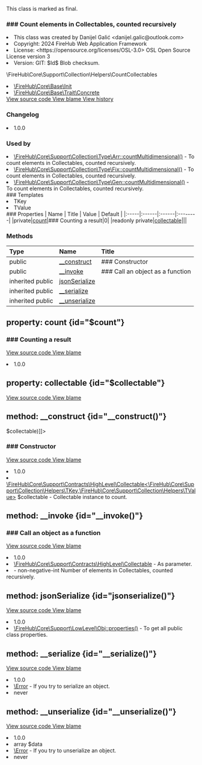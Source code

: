 <title># CountCollectables</title>

<code-block lang="php">
<![CDATA[final class \FireHub\Core\Support\Collection\Helpers\CountCollectables()]]>
</code-block>





<tip>
    <p>
        This class is marked as <format style="bold">final</format>.
    </p>
</tip>







### ### Count elements in Collectables, counted recursively



<deflist>
    <def title="Class basic info:">
        <list><li>This class was created by Danijel Galić &lt;danijel.galic@outlook.com&gt;</li><li>Copyright: 2024 FireHub Web Application Framework</li><li>License: &lt;https://opensource.org/licenses/OSL-3.0&gt; OSL Open Source License version 3</li><li>Version: GIT: $Id$ Blob checksum.</li></list>
    </def>
</deflist>

<deflist><def title="Fully Qualified Class Name:">
        \FireHub\Core\Support\Collection\Helpers\CountCollectables
    </def><def title="Implements:">
        <list><li><a href="Init.md">\FireHub\Core\Base\Init</a></li></list>
    </def><def title="Uses:">
        <list><li><a href="Concrete.md">\FireHub\Core\Base\Trait\Concrete</a></li></list>
    </def><def title="Source code:">
        <a href="https://github.com/The-FireHub-Project/Core/blob/develop-pre-alpha-m1/src/support/collection/helpers/firehub.CountCollectables.php#L29">
            View source code
        </a>
    </def>
    <def title="Blame:">
        <a href="https://github.com/The-FireHub-Project/Core/blame/develop-pre-alpha-m1/src/support/collection/helpers/firehub.CountCollectables.php">
            View blame
        </a>
    </def>
    <def title="History:">
        <a href="https://github.com/The-FireHub-Project/Core/commits/develop-pre-alpha-m1/src/support/collection/helpers/firehub.CountCollectables.php">
            View history
        </a>
    </def></deflist>
### Changelog
<deflist>
    <def title="Version history:">
        <list><li>1.0.0</li></list>
    </def>
</deflist>


### Used by
<deflist>
    <def title="This class is used by:">
        <list><li><a href="Arr.md#countmultidimensional()">\FireHub\Core\Support\Collection\Type\Arr::countMultidimensional()</a>  - <format style="italic">To count elements in Collectables, counted recursively.</format></li><li><a href="Fix.md#countmultidimensional()">\FireHub\Core\Support\Collection\Type\Fix::countMultidimensional()</a>  - <format style="italic">To count elements in Collectables, counted recursively.</format></li><li><a href="Gen.md#countmultidimensional()">\FireHub\Core\Support\Collection\Type\Gen::countMultidimensional()</a>  - <format style="italic">To count elements in Collectables, counted recursively.</format></li></list>
    </def>
</deflist>
### Templates
<deflist>
    <def title="This class has templates:">
        <list><li>TKey</li><li>TValue</li></list>
    </def>
</deflist>
### Properties
| Name | Title | Value | Default |
|:-----|:------|:------|:--------|
|private|<a href="#$count">count</a>|### Counting a result|0|
|readonly private|<a href="#$collectable">collectable</a>|||

### Methods
| Type | Name | Title |
|:-----|:-----|:------|
|public|<a href="#__construct()">__construct</a>|### Constructor|
|public|<a href="#__invoke()">__invoke</a>|### Call an object as a function|
|inherited public|<a href="#jsonserialize()">jsonSerialize</a>||
|inherited public|<a href="#__serialize()">__serialize</a>||
|inherited public|<a href="#__unserialize()">__unserialize</a>||

## property: count {id="$count"}

<code-block lang="php">
    <![CDATA[private  $count]]>
</code-block>











### ### Counting a result



<deflist><def title="Source code:">
                <a href="https://github.com/The-FireHub-Project/Core/blob/develop-pre-alpha-m1/src/support/collection/helpers/firehub.CountCollectables.php#L43">
                    View source code
                </a>
            </def>
            <def title="Blame:">
                <a href="https://github.com/The-FireHub-Project/Core/blame/develop-pre-alpha-m1/src/support/collection/helpers/firehub.CountCollectables.php#L43">
                    View blame
                </a>
            </def></deflist>
<deflist>
    <def title="Version history:">
        <list><li>1.0.0</li></list>
    </def>
</deflist>
## property: collectable {id="$collectable"}

<code-block lang="php">
    <![CDATA[readonly private \FireHub\Core\Support\Contracts\HighLevel\Collectable $collectable]]>
</code-block>















<deflist><def title="Source code:">
                <a href="https://github.com/The-FireHub-Project/Core/blob/develop-pre-alpha-m1/src/support/collection/helpers/firehub.CountCollectables.php#L54">
                    View source code
                </a>
            </def>
            <def title="Blame:">
                <a href="https://github.com/The-FireHub-Project/Core/blame/develop-pre-alpha-m1/src/support/collection/helpers/firehub.CountCollectables.php#L54">
                    View blame
                </a>
            </def></deflist>
## method: __construct {id="__construct()"}

<code-block lang="php">
    <![CDATA[public CountCollectables::__construct(\FireHub\Core\Support\Contracts\HighLevel\Collectable<\FireHub\Core\Support\Collection\Helpers\TKey,\FireHub\Core\Support\Collection\Helpers\TValue> $collectable)]]>
</code-block>













### ### Constructor



<deflist><def title="Source code:">
                <a href="https://github.com/The-FireHub-Project/Core/blob/develop-pre-alpha-m1/src/support/collection/helpers/firehub.CountCollectables.php#L53">
                    View source code
                </a>
            </def>
            <def title="Blame:">
                <a href="https://github.com/The-FireHub-Project/Core/blame/develop-pre-alpha-m1/src/support/collection/helpers/firehub.CountCollectables.php#L53">
                    View blame
                </a>
            </def></deflist>
<deflist>
    <def title="Version history:">
        <list><li>1.0.0</li></list>
    </def>
</deflist>
<deflist>
    <def title="This method has parameters:">
        <list><li><a href="TValue&gt;.md">\FireHub\Core\Support\Contracts\HighLevel\Collectable&lt;\FireHub\Core\Support\Collection\Helpers\TKey,\FireHub\Core\Support\Collection\Helpers\TValue&gt;</a> <format style="bold">$collectable</format> - <format style="italic">
Collectable instance to count.
</format></li></list>
    </def>
</deflist>
## method: __invoke {id="__invoke()"}

<code-block lang="php">
    <![CDATA[public CountCollectables::__invoke()]]>
</code-block>













### ### Call an object as a function



<deflist><def title="Source code:">
                <a href="https://github.com/The-FireHub-Project/Core/blob/develop-pre-alpha-m1/src/support/collection/helpers/firehub.CountCollectables.php#L65">
                    View source code
                </a>
            </def>
            <def title="Blame:">
                <a href="https://github.com/The-FireHub-Project/Core/blame/develop-pre-alpha-m1/src/support/collection/helpers/firehub.CountCollectables.php#L65">
                    View blame
                </a>
            </def></deflist>
<deflist>
    <def title="Version history:">
        <list><li>1.0.0</li></list>
    </def>
</deflist>
<deflist>
    <def title="This method uses:">
        <list><li><a href="Collectable.md">\FireHub\Core\Support\Contracts\HighLevel\Collectable</a>  - <format style="italic">As parameter.</format></li></list>
    </def>
</deflist>
<deflist>
    <def title="This method returns:">
        <list><li> - <format style="italic">non-negative-int Number of elements in Collectables, counted recursively.</format></li></list>
    </def>
</deflist>
## method: jsonSerialize {id="jsonserialize()"}

<code-block lang="php">
    <![CDATA[public Concrete::jsonSerialize()]]>
</code-block>

















<deflist><def title="Source code:">
                <a href="https://github.com/The-FireHub-Project/Core/blob/develop-pre-alpha-m1/src/base/trait/firehub.Concrete.php#L39">
                    View source code
                </a>
            </def>
            <def title="Blame:">
                <a href="https://github.com/The-FireHub-Project/Core/blame/develop-pre-alpha-m1/src/base/trait/firehub.Concrete.php#L39">
                    View blame
                </a>
            </def></deflist>
<deflist>
    <def title="Version history:">
        <list><li>1.0.0</li></list>
    </def>
</deflist>
<deflist>
    <def title="This method uses:">
        <list><li><a href="Obj.md#properties()">\FireHub\Core\Support\LowLevel\Obj::properties()</a>  - <format style="italic">To get all public class properties.</format></li></list>
    </def>
</deflist>
## method: __serialize {id="__serialize()"}

<code-block lang="php">
    <![CDATA[public Concrete::__serialize():never]]>
</code-block>

















<deflist><def title="Source code:">
                <a href="https://github.com/The-FireHub-Project/Core/blob/develop-pre-alpha-m1/src/base/trait/firehub.Concrete.php#L54">
                    View source code
                </a>
            </def>
            <def title="Blame:">
                <a href="https://github.com/The-FireHub-Project/Core/blame/develop-pre-alpha-m1/src/base/trait/firehub.Concrete.php#L54">
                    View blame
                </a>
            </def></deflist>
<deflist>
    <def title="Version history:">
        <list><li>1.0.0</li></list>
    </def>
</deflist>
<deflist>
    <def title="This method throws:">
        <list><li><a href="Error.md">\Error</a> - <format style="italic">If you try to serialize an object.</format></li></list>
    </def>
</deflist>
<deflist>
    <def title="This method returns:">
        <list><li>never</li></list>
    </def>
</deflist>
## method: __unserialize {id="__unserialize()"}

<code-block lang="php">
    <![CDATA[public Concrete::__unserialize(array $data):never]]>
</code-block>

















<deflist><def title="Source code:">
                <a href="https://github.com/The-FireHub-Project/Core/blob/develop-pre-alpha-m1/src/base/trait/firehub.Concrete.php#L69">
                    View source code
                </a>
            </def>
            <def title="Blame:">
                <a href="https://github.com/The-FireHub-Project/Core/blame/develop-pre-alpha-m1/src/base/trait/firehub.Concrete.php#L69">
                    View blame
                </a>
            </def></deflist>
<deflist>
    <def title="Version history:">
        <list><li>1.0.0</li></list>
    </def>
</deflist>
<deflist>
    <def title="This method has parameters:">
        <list><li>array <format style="bold">$data</format></li></list>
    </def>
</deflist>
<deflist>
    <def title="This method throws:">
        <list><li><a href="Error.md">\Error</a> - <format style="italic">If you try to unserialize an object.</format></li></list>
    </def>
</deflist>
<deflist>
    <def title="This method returns:">
        <list><li>never</li></list>
    </def>
</deflist>
